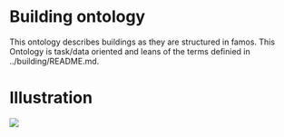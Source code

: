 # Building ontology

This ontology describes buildings as they are structured in famos. This Ontology is task/data oriented and leans of the terms definied in ../building/README.md.

# Illustration
![](https://rawgit.com/AKSW/leds-asp-f-ontologies/master/ontologies/famos/diagram.svg)

